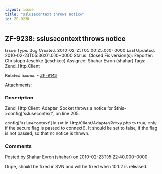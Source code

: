 ```yaml
---
layout: issue
title: "sslusecontext throws notice"
id: ZF-9238
---
```


ZF-9238: sslusecontext throws notice 
-------------------------------------

 Issue Type: Bug Created: 2010-02-23T05:00:25.000+0000 Last Updated: 2010-02-23T05:36:01.000+0000 Status: Closed Fix version(s): 
 Reporter:  Christoph Jeschke (jeschkec)  Assignee:  Shahar Evron (shahar)  Tags: - Zend\_Http\_Client
 
 Related issues: - [ZF-9143](/issues/browse/ZF-9143)
 
 Attachments: 
### Description

Zend\_Http\_Client\_Adapter\_Socket throws a notice for $this->config['sslusecontext'] on line 205.

config['sslusecontext'] is set in Http/Client/Adapter/Proxy.php to true, only if the secure flag is passed to connect(). It should be set to false, if the flag is not passed, so that no notice is thrown.

 

 

### Comments

Posted by Shahar Evron (shahar) on 2010-02-23T05:22:40.000+0000

Dupe, should be fixed in SVN and will be fixed when 10.1.2 is released.

 

 